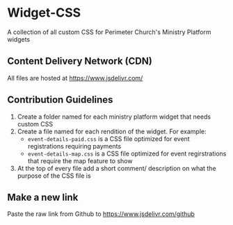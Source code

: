 # Widget-CSS
A collection of all custom CSS for Perimeter Church's Ministry Platform widgets

## Content Delivery Network (CDN)
All files are hosted at https://www.jsdelivr.com/ 

## Contribution Guidelines
  1. Create a folder named for each ministry platform widget that needs custom CSS
  2. Create a file named for each rendition of the widget. For example:
     - `event-details-paid.css` is a CSS file optimized for event registrations requiring payments
     - `event-details-map.css` is a CSS file optimized for event regirstrations that require the map feature to show
  3. At the top of every file add a short comment/ description on what the purpose of the CSS file is

## Make a new link
Paste the raw link from Github to https://www.jsdelivr.com/github
